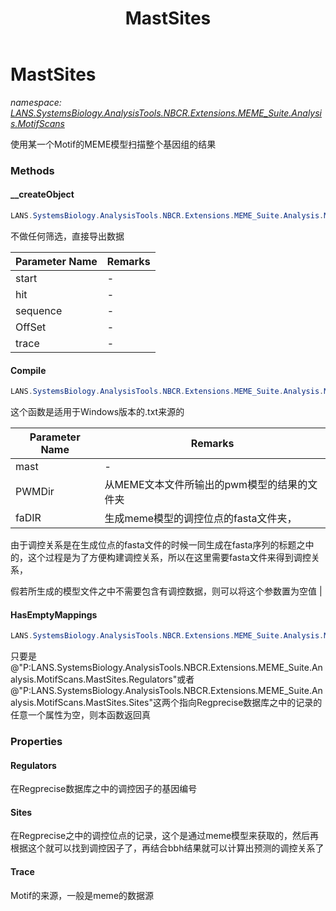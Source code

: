 ﻿---
title: MastSites
---

# MastSites
_namespace: [LANS.SystemsBiology.AnalysisTools.NBCR.Extensions.MEME_Suite.Analysis.MotifScans](N-LANS.SystemsBiology.AnalysisTools.NBCR.Extensions.MEME_Suite.Analysis.MotifScans.html)_

使用某一个Motif的MEME模型扫描整个基因组的结果



### Methods

#### __createObject
```csharp
LANS.SystemsBiology.AnalysisTools.NBCR.Extensions.MEME_Suite.Analysis.MotifScans.MastSites.__createObject(System.Int32,LANS.SystemsBiology.AnalysisTools.NBCR.Extensions.MEME_Suite.DocumentFormat.XmlOutput.MAST.HitResult,System.String,System.Int32,System.String)
```
不做任何筛选，直接导出数据

|Parameter Name|Remarks|
|--------------|-------|
|start|-|
|hit|-|
|sequence|-|
|OffSet|-|
|trace|-|


#### Compile
```csharp
LANS.SystemsBiology.AnalysisTools.NBCR.Extensions.MEME_Suite.Analysis.MotifScans.MastSites.Compile(LANS.SystemsBiology.AnalysisTools.NBCR.Extensions.MEME_Suite.DocumentFormat.XmlOutput.MAST.MAST,System.String,System.String)
```
这个函数是适用于Windows版本的<meme>.txt来源的

|Parameter Name|Remarks|
|--------------|-------|
|mast|-|
|PWMDir|从MEME文本文件所输出的pwm模型的结果的文件夹|
|faDIR|生成meme模型的调控位点的fasta文件夹，
 由于调控关系是在生成位点的fasta文件的时候一同生成在fasta序列的标题之中的，这个过程是为了方便构建调控关系，所以在这里需要fasta文件来得到调控关系，

 假若所生成的模型文件之中不需要包含有调控数据，则可以将这个参数置为空值
 |


#### HasEmptyMappings
```csharp
LANS.SystemsBiology.AnalysisTools.NBCR.Extensions.MEME_Suite.Analysis.MotifScans.MastSites.HasEmptyMappings
```
只要是@"P:LANS.SystemsBiology.AnalysisTools.NBCR.Extensions.MEME_Suite.Analysis.MotifScans.MastSites.Regulators"或者@"P:LANS.SystemsBiology.AnalysisTools.NBCR.Extensions.MEME_Suite.Analysis.MotifScans.MastSites.Sites"这两个指向Regprecise数据库之中的记录的任意一个属性为空，则本函数返回真


### Properties

#### Regulators
在Regprecise数据库之中的调控因子的基因编号
#### Sites
在Regprecise之中的调控位点的记录，这个是通过meme模型来获取的，然后再根据这个就可以找到调控因子了，再结合bbh结果就可以计算出预测的调控关系了
#### Trace
Motif的来源，一般是meme的数据源
